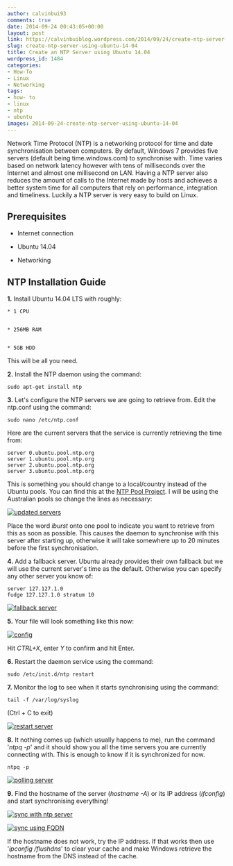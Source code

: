 ```yaml
---
author: calvinbui93
comments: true
date: 2014-09-24 00:43:05+00:00
layout: post
link: https://calvinbuiblog.wordpress.com/2014/09/24/create-ntp-server-using-ubuntu-14-04/
slug: create-ntp-server-using-ubuntu-14-04
title: Create an NTP Server using Ubuntu 14.04
wordpress_id: 1484
categories:
- How-To
- Linux
- Networking
tags:
- how- to
- linux
- ntp
- ubuntu
images: 2014-09-24-create-ntp-server-using-ubuntu-14-04
---
```


Network Time Protocol (NTP) is a networking protocol for time and date synchronisation between computers. By default, Windows 7 provides five servers (default being time.windows.com) to synchronise with. Time varies based on network latency however with tens of milliseconds over the Internet and almost one millisecond on LAN. Having a NTP server also reduces the amount of calls to the Internet made by hosts and achieves a better system time for all computers that rely on performance, integration and timeliness. Luckily a NTP server is very easy to build on Linux.

<!-- more -->


## Prerequisites





	
  * Internet connection

	
  * Ubuntu 14.04

	
  * Networking




## NTP Installation Guide


**1.** Install Ubuntu 14.04 LTS with roughly:




	
    * 1 CPU

	
    * 256MB RAM

	
    * 5GB HDD



This will be all you need.

**2.** Install the NTP daemon using the command:

    
    sudo apt-get install ntp


**3.** Let's configure the NTP servers we are going to retrieve from. Edit the ntp.conf using the command:

    
    sudo nano /etc/ntp.conf


Here are the current servers that the service is currently retrieving the time from:

    
    server 0.ubuntu.pool.ntp.org
    server 1.ubuntu.pool.ntp.org
    server 2.ubuntu.pool.ntp.org
    server 3.ubuntu.pool.ntp.org


This is something you should change to a local/country instead of the Ubuntu pools. You can find this at the [NTP Pool Project](http://www.pool.ntp.org). I will be using the Australian pools so change the lines as necessary:

[![updated servers](http://calvinbuiblog.files.wordpress.com/2014/09/24.png)](http://calvinbuiblog.files.wordpress.com/2014/09/24.png)

Place the word _iburst_ onto one pool to indicate you want to retrieve from this as soon as possible. This causes the daemon to synchronise with this server after starting up, otherwise it will take somewhere up to 20 minutes before the first synchronisation.

**4.** Add a fallback server. Ubuntu already provides their own fallback but we will use the current server's time as the default. Otherwise you can specify any other server you know of:

    
    server 127.127.1.0
    fudge 127.127.1.0 stratum 10


[![fallback server](http://calvinbuiblog.files.wordpress.com/2014/09/35.png)](http://calvinbuiblog.files.wordpress.com/2014/09/35.png)

**5.** Your file will look something like this now:

[![config](http://calvinbuiblog.files.wordpress.com/2014/09/43.png)](http://calvinbuiblog.files.wordpress.com/2014/09/43.png)

Hit _CTRL+X_, enter _Y_ to confirm and hit Enter.

**6.** Restart the daemon service using the command:

    
    sudo /etc/init.d/ntp restart


**7.** Monitor the log to see when it starts synchronising using the command:

    
    tail -f /var/log/syslog


(Ctrl + C to exit)

[![restart server](http://calvinbuiblog.files.wordpress.com/2014/09/53.png)](http://calvinbuiblog.files.wordpress.com/2014/09/53.png)

**8.** It nothing comes up (which usually happens to me), run the command '_ntpq -p_' and it should show you all the time servers you are currently connecting with. This is enough to know if it is synchronized for now.

    
    ntpq -p


[![polling server](http://calvinbuiblog.files.wordpress.com/2014/09/63.png)](http://calvinbuiblog.files.wordpress.com/2014/09/63.png)

**9.** Find the hostname of the server (_hostname -A_) or its IP address (_ifconfig_) and start synchronising everything!

[![sync with ntp server](http://calvinbuiblog.files.wordpress.com/2014/09/71.png)](http://calvinbuiblog.files.wordpress.com/2014/09/71.png)

[![sync using FQDN](http://calvinbuiblog.files.wordpress.com/2014/09/91.png)](http://calvinbuiblog.files.wordpress.com/2014/09/91.png)

If the hostname does not work, try the IP address. If that works then use '_ipconfig /flushdns_' to clear your cache and make Windows retrieve the hostname from the DNS instead of the cache.
